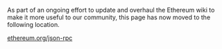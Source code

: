 As part of an ongoing effort to update and overhaul the Ethereum wiki to make it more useful to our community, this page has now moved to the following location.

[ethereum.org/json-rpc](https://ethereum.org/en/developers/docs/apis/json-rpc/)